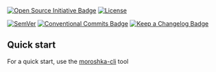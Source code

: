 [![Open Source Initiative Badge](https://img.shields.io/badge/Open%20Source%20Initiative-3DA639?logo=opensourceinitiative&logoColor=fff&style=flat)](https://opensource.org/)
[![License](https://img.shields.io/badge/license-MIT-orange.svg)](https://github.com/moroshka-game/moroshka-cli/blob/main/LICENSE.md)

[![SemVer](https://img.shields.io/badge/Semantic%20Versioning%202.0.0-blue)](https://semver.org/)
[![Conventional Commits Badge](https://img.shields.io/badge/Conventional%20Commits-FE5196?logo=conventionalcommits&logoColor=fff&style=flat)](https://www.conventionalcommits.org/en/v1.0.0/)
[![Keep a Changelog Badge](https://img.shields.io/badge/Keep%20a%20Changelog-E05735?logo=keepachangelog&logoColor=fff&style=flat)](https://keepachangelog.com/en/1.1.0/)

## Quick start

For a quick start, use the [moroshka-cli](https://github.com/moroshka-game/moroshka-cli) tool
